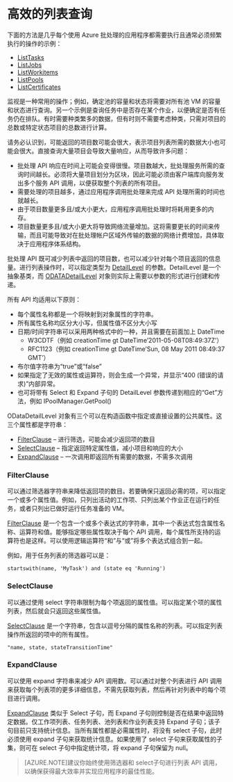 <properties 
	pageTitle="高效的列表查询" 
	description="了解如何减少列表中返回的项目数，以及如何减少针对每个项目返回的信息量。" 
	services="batch" 
	documentationCenter="" 
	authors="davidmu1" 
	manager="timlt" 
	editor="tysonn"/>

<tags ms.service="multiple" ms.date="05/09/2015" wacn.date=""/>

# 高效的列表查询

下面的方法是几乎每个使用 Azure 批处理的应用程序都需要执行且通常必须频繁执行的操作的示例：

- [ListTasks](https://msdn.microsoft.com/zh-cn/library/azure/microsoft.azure.batch.iworkitemmanager.listtasks.aspx)
- [ListJobs](https://msdn.microsoft.com/zh-cn/library/azure/microsoft.azure.batch.iworkitemmanager.listjobs.aspx)
- [ListWorkitems](https://msdn.microsoft.com/zh-cn/library/azure/microsoft.azure.batch.iworkitemmanager.listworkitems.aspx)
- [ListPools](https://msdn.microsoft.com/zh-cn/library/azure/microsoft.azure.batch.ipoolmanager.listpools.aspx)
- [ListCertificates](https://msdn.microsoft.com/zh-cn/library/azure/microsoft.azure.batch.icertificatemanager.listcertificates.aspx)

监视是一种常用的操作；例如，确定池的容量和状态将需要对所有池 VM 的容量和状态进行查询。另一个示例是查询任务中是否存在某个作业，以便确定是否有任务仍在排队。有时需要种类繁多的数据，但有时则不需要考虑种类，只需对项目的总数或特定状态项目的总数进行计算。

请务必认识到，可能返回的项目数可能会很大，表示项目列表所需的数据大小也可能会很大。直接查询大量项目会导致大量响应，从而导致许多问题：

- 批处理 API 响应在时间上可能会变得很慢。项目数越大，批处理服务所需的查询时间越长。必须将大量项目划分为区块，因此可能必须由客户端库向服务发出多个服务 API 调用，以便获取整个列表的所有项目。
- 需要处理的项目越多，通过应用程序调用批处理来完成 API 处理所需的时间也就越长。
- 由于项目数量更多且/或大小更大，应用程序调用批处理时将耗用更多的内存。
- 项目数量更多且/或大小更大将导致网络流量增加。这将需要更长的时间来传输，而且可能导致对在批处理帐户区域外传输的数据的网络计费增加，具体取决于应用程序体系结构。

批处理 API 既可减少列表中返回的项目数，也可以减少针对每个项目返回的信息量。进行列表操作时，可以指定类型为 [DetailLevel](https://msdn.microsoft.com/zh-cn/library/azure/microsoft.azure.batch.detaillevel.aspx) 的参数。DetailLevel 是一个抽象基类，而 [ODATADetailLevel](https://msdn.microsoft.com/zh-cn/library/azure/microsoft.azure.batch.odatadetaillevel.aspx) 对象则实际上需要以参数的形式进行创建和传递。

所有 API 均适用以下原则：

- 每个属性名称都是一个将映射到对象属性的字符串。
- 所有属性名称均区分大小写，但属性值不区分大小写
- 日期/时间字符串可以采用两种格式中的一种，并且需要在前面加上 DateTime
	- W3CDTF（例如 creationTime gt DateTime’2011-05-08T08:49:37Z’）
	- RFC1123（例如 creationTime gt DateTime’Sun, 08 May 2011 08:49:37 GMT’）
- 布尔值字符串为“true”或“false”
- 如果指定了无效的属性或运算符，则会生成一个异常，并显示“400 (错误的请求)”内部异常。
- 也可将带有 Select 和 Expand 子句的 DetailLevel 参数传递到相应的“Get”方法，例如 IPoolManager.GetPool()

ODataDetailLevel 对象有三个可以在构造函数中指定或直接设置的公共属性。这三个属性都是字符串：

- [FilterClause](#filter) – 进行筛选，可能会减少返回项的数目
- [SelectClause](#select) – 指定返回特定属性值，减小项目和响应的大小
- [ExpandClause](#expand) – 一次调用即返回所有需要的数据，不需多次调用

### <a id="filter"></a> FilterClause

可以通过筛选器字符串来降低返回项的数目。若要确保只返回必需的项，可以指定一个或多个属性值。例如，只列出活动的工作项、只列出某个作业正在运行的任务，或者只列出已做好运行任务准备的 VM。

[FilterClause](https://msdn.microsoft.com/zh-cn/library/azure/microsoft.azure.batch.odatadetaillevel.filterclause.aspx) 是一个包含一个或多个表达式的字符串，其中一个表达式包含属性名称、运算符和值。能够指定哪些属性取决于每个 API 调用，每个属性所支持的运算符也是这样。可以使用逻辑运算符“和”与“或”将多个表达式组合到一起。

例如，用于任务列表的筛选器可以是：

	startswith(name, 'MyTask') and (state eq 'Running')

### <a id="select"></a> SelectClause

可以通过使用 select 字符串限制为每个项返回的属性值。可以指定某个项的属性列表，然后就会只返回这些属性值。

[SelectClause](https://msdn.microsoft.com/zh-cn/library/azure/microsoft.azure.batch.odatadetaillevel.selectclause.aspx) 是一个字符串，包含以逗号分隔的属性名称的列表。可以指定列表操作所返回的项中的所有属性。

	"name, state, stateTransitionTime"

### <a id="expand"></a> ExpandClause

可以使用 expand 字符串来减少 API 调用数。可以通过对整个列表进行 API 调用来获取每个列表项的更多详细信息，不需先获取列表，然后再针对列表中的每个项目进行调用。

[ExpandClause](https://msdn.microsoft.com/zh-cn/library/azure/microsoft.azure.batch.odatadetaillevel.expandclause.aspx) 类似于 Select 子句，而 Expand 子句则控制是否在结果中返回特定数据。仅工作项列表、任务列表、池列表和作业列表支持 Expand 子句；该子句目前只支持统计信息。当所有属性都是必需属性时，将没有 select 子句，此时必须使用 expand 子句来获取统计信息。如果使用了 select 子句来获取属性的子集，则可在 select 子句中指定统计项，将 expand 子句保留为 null。

> [AZURE.NOTE]建议你始终使用筛选器和 select子句进行列表 API 调用，以确保获得最大效率并实现应用程序的最佳性能。

<!---HONumber=60-->